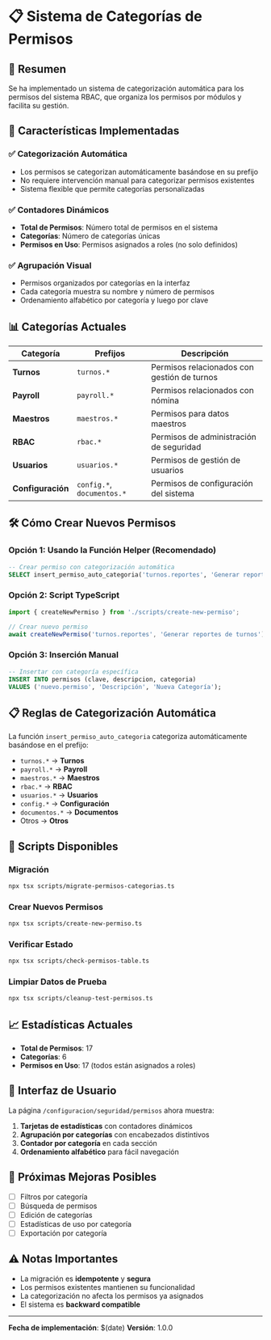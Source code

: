# 📋 Sistema de Categorías de Permisos

## 🎯 **Resumen**

Se ha implementado un sistema de categorización automática para los permisos del sistema RBAC, que organiza los permisos por módulos y facilita su gestión.

## 🚀 **Características Implementadas**

### ✅ **Categorización Automática**
- Los permisos se categorizan automáticamente basándose en su prefijo
- No requiere intervención manual para categorizar permisos existentes
- Sistema flexible que permite categorías personalizadas

### ✅ **Contadores Dinámicos**
- **Total de Permisos**: Número total de permisos en el sistema
- **Categorías**: Número de categorías únicas
- **Permisos en Uso**: Permisos asignados a roles (no solo definidos)

### ✅ **Agrupación Visual**
- Permisos organizados por categorías en la interfaz
- Cada categoría muestra su nombre y número de permisos
- Ordenamiento alfabético por categoría y luego por clave

## 📊 **Categorías Actuales**

| Categoría | Prefijos | Descripción |
|-----------|----------|-------------|
| **Turnos** | `turnos.*` | Permisos relacionados con gestión de turnos |
| **Payroll** | `payroll.*` | Permisos relacionados con nómina |
| **Maestros** | `maestros.*` | Permisos para datos maestros |
| **RBAC** | `rbac.*` | Permisos de administración de seguridad |
| **Usuarios** | `usuarios.*` | Permisos de gestión de usuarios |
| **Configuración** | `config.*`, `documentos.*` | Permisos de configuración del sistema |

## 🛠️ **Cómo Crear Nuevos Permisos**

### **Opción 1: Usando la Función Helper (Recomendado)**

```sql
-- Crear permiso con categorización automática
SELECT insert_permiso_auto_categoria('turnos.reportes', 'Generar reportes de turnos');
```

### **Opción 2: Script TypeScript**

```typescript
import { createNewPermiso } from './scripts/create-new-permiso';

// Crear nuevo permiso
await createNewPermiso('turnos.reportes', 'Generar reportes de turnos');
```

### **Opción 3: Inserción Manual**

```sql
-- Insertar con categoría específica
INSERT INTO permisos (clave, descripcion, categoria) 
VALUES ('nuevo.permiso', 'Descripción', 'Nueva Categoría');
```

## 📋 **Reglas de Categorización Automática**

La función `insert_permiso_auto_categoria` categoriza automáticamente basándose en el prefijo:

- `turnos.*` → **Turnos**
- `payroll.*` → **Payroll**
- `maestros.*` → **Maestros**
- `rbac.*` → **RBAC**
- `usuarios.*` → **Usuarios**
- `config.*` → **Configuración**
- `documentos.*` → **Documentos**
- Otros → **Otros**

## 🔧 **Scripts Disponibles**

### **Migración**
```bash
npx tsx scripts/migrate-permisos-categorias.ts
```

### **Crear Nuevos Permisos**
```bash
npx tsx scripts/create-new-permiso.ts
```

### **Verificar Estado**
```bash
npx tsx scripts/check-permisos-table.ts
```

### **Limpiar Datos de Prueba**
```bash
npx tsx scripts/cleanup-test-permisos.ts
```

## 📈 **Estadísticas Actuales**

- **Total de Permisos**: 17
- **Categorías**: 6
- **Permisos en Uso**: 17 (todos están asignados a roles)

## 🎨 **Interfaz de Usuario**

La página `/configuracion/seguridad/permisos` ahora muestra:

1. **Tarjetas de estadísticas** con contadores dinámicos
2. **Agrupación por categorías** con encabezados distintivos
3. **Contador por categoría** en cada sección
4. **Ordenamiento alfabético** para fácil navegación

## 🔮 **Próximas Mejoras Posibles**

- [ ] Filtros por categoría
- [ ] Búsqueda de permisos
- [ ] Edición de categorías
- [ ] Estadísticas de uso por categoría
- [ ] Exportación por categoría

## ⚠️ **Notas Importantes**

- La migración es **idempotente** y **segura**
- Los permisos existentes mantienen su funcionalidad
- La categorización no afecta los permisos ya asignados
- El sistema es **backward compatible**

---

**Fecha de implementación**: $(date)
**Versión**: 1.0.0

